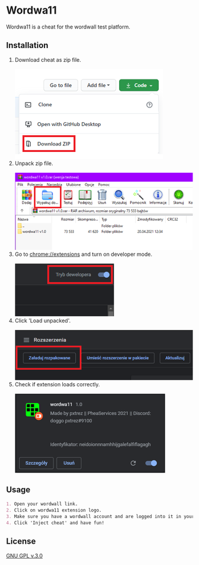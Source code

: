 # Wordwa11

Wordwa11 is a cheat for the wordwall test platform.

## Installation

1. Download cheat as zip file. </br> </br>
![download](./docs/1.png)
2. Unpack zip file. </br> </br>
![unpack](./docs/2.png)
3. Go to [chrome://extensions](chrome://extensions) and turn on developer mode. </br> </br>
![developer mode](./docs/3.png)
4. Click 'Load unpacked'. </br> </br>
![load unpacked](./docs/4.png)
5. Check if extension loads correctly. </br> </br>
![check](./docs/5.png)



## Usage

```md
1. Open your wordwall link.
2. Click on wordwa11 extension logo.
3. Make sure you have a wordwall account and are logged into it in your browser.
4. Click 'Inject cheat' and have fun!
```


## License
[GNU GPL v.3.0](https://choosealicense.com/licenses/gpl-3.0/)
